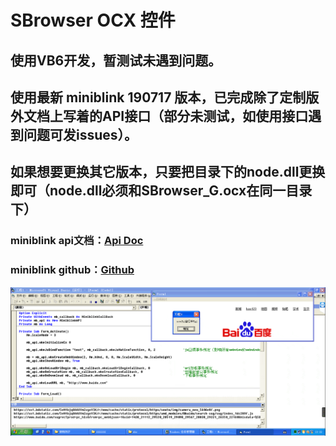# SBrowser OCX 控件
## 使用VB6开发，暂测试未遇到问题。
## 使用最新 miniblink 190717 版本，已完成除了定制版外文档上写着的API接口（部分未测试，如使用接口遇到问题可发issues）。
## 如果想要更换其它版本，只要把目录下的node.dll更换即可（node.dll必须和SBrowser_G.ocx在同一目录下）
### miniblink api文档：[Api Doc](https://weolar.github.io/miniblink/doc-main.html)
### miniblink github：[Github](https://github.com/weolar/miniblink49/)
![avatar](./1.png)